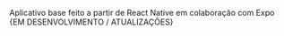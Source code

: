 Aplicativo base feito a partir de React Native em colaboração com Expo
{EM DESENVOLVIMENTO / ATUALIZAÇÕES}
